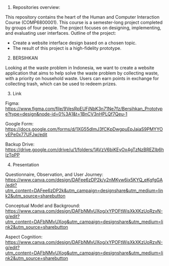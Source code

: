 1. Repositories overview:

This repository contains the heart of the Human and Computer Interaction Course (COMP6800001). This course is a semester-long project completed by groups of four people. The project focuses on designing, implementing, and evaluating user interfaces. Outline of the project:
- Create a website interface design based on a chosen topic.
- The result of this project is a high-fidelity prototype.

2. BERSIHKAN

Looking at the waste problem in Indonesia, we want to create a website application that aims to help solve the waste problem by collecting waste, with a priority on household waste. Users can earn points in exchange for collecting trash, which can be used to redeem prizes.

3. Link

Figma: https://www.figma.com/file/9VesRpEUFjNbK3n71Ne7fz/Bersihkan_Prototype?type=design&node-id=0%3A1&t=1BnCV3nHPLQf7Qeu-1

Google Form: https://docs.google.com/forms/d/1XG55dlmJ3fCKpDwgpuEpJajaS9PMYYOvEPe0x77UFJw/edit

Backup Drive: https://drive.google.com/drive/u/1/folders/1AVzV6biKEyOx4gTzNzBREZIb6hIzTpPP

4. Presentation

Questionnaire, Observation, and User Journey: https://www.canva.com/design/DAFee6zDP2k/y2nMKyw6ix5KYQ_eKgfgGA/edit?utm_content=DAFee6zDP2k&utm_campaign=designshare&utm_medium=link2&utm_source=sharebutton

Conceptual Model and Background: https://www.canva.com/design/DAFbNMvUXog/xYPOFtWisXkXKzUoRzvN-g/edit?utm_content=DAFbNMvUXog&utm_campaign=designshare&utm_medium=link2&utm_source=sharebutton

Aspect Cognition: https://www.canva.com/design/DAFbNMvUXog/xYPOFtWisXkXKzUoRzvN-g/edit?utm_content=DAFbNMvUXog&utm_campaign=designshare&utm_medium=link2&utm_source=sharebutton




